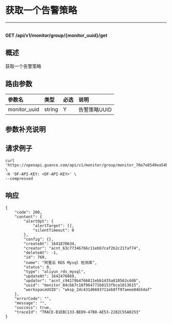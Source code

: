 # 获取一个告警策略

---

<br />**GET /api/v1/monitor/group/\{monitor_uuid\}/get**

## 概述
获取一个告警策略




## 路由参数

| 参数名        | 类型     | 必选   | 说明              |
|:-----------|:-------|:-----|:----------------|
| monitor_uuid | string | Y | 告警策略UUID<br> |


## 参数补充说明





## 请求例子
```shell
curl 'https://openapi.guance.com/api/v1/monitor/group/monitor_70a7e8549ea54bbeaeb9e4eaec52bad2/get' \
-H 'DF-API-KEY: <DF-API-KEY>' \
--compressed
```




## 响应
```shell
{
    "code": 200,
    "content": {
        "alertOpt": {
            "alertTarget": [],
            "silentTimeout": 0
        },
        "config": {},
        "createAt": 1641870634,
        "creator": "acnt_63c77346766c11ebb7caf2b2c21faf74",
        "deleteAt": -1,
        "id": 769,
        "name": "阿里云 RDS Mysql 检测库",
        "status": 0,
        "type": "aliyun_rds_mysql",
        "updateAt": 1642476869,
        "updator": "acnt_c94179b4766811ebb1435a810562cdd6",
        "uuid": "monitor_84cbb7c18f964771b8153fbca1013615",
        "workspaceUUID": "wksp_2dc431d6693711eb8ff97aeee04b54af"
    },
    "errorCode": "",
    "message": "",
    "success": true,
    "traceId": "TRACE-B1EBC133-BED9-47B8-AE53-2282C55A0253"
} 
```




